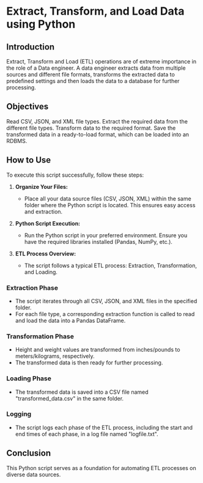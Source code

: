 # Extract, Transform, and Load Data using Python

## Introduction
Extract, Transform and Load (ETL) operations are of extreme importance in the role of a Data engineer. 
A data engineer extracts data from multiple sources and different file formats, transforms the extracted data to predefined settings and then loads the data to a database for further processing. 

## Objectives
Read CSV, JSON, and XML file types.
Extract the required data from the different file types.
Transform data to the required format.
Save the transformed data in a ready-to-load format, which can be loaded into an RDBMS.


## How to Use
To execute this script successfully, follow these steps:

1. **Organize Your Files:**
   - Place all your data source files (CSV, JSON, XML) within the same folder where the Python script is located. This ensures easy access and extraction.

2. **Python Script Execution:**
   - Run the Python script in your preferred environment. Ensure you have the required libraries installed (Pandas, NumPy, etc.).

3. **ETL Process Overview:**
   - The script follows a typical ETL process: Extraction, Transformation, and Loading.

### Extraction Phase
   - The script iterates through all CSV, JSON, and XML files in the specified folder.
   - For each file type, a corresponding extraction function is called to read and load the data into a Pandas DataFrame.

### Transformation Phase
   - Height and weight values are transformed from inches/pounds to meters/kilograms, respectively.
   - The transformed data is then ready for further processing.

### Loading Phase
   - The transformed data is saved into a CSV file named "transformed_data.csv" in the same folder.

### Logging
   - The script logs each phase of the ETL process, including the start and end times of each phase, in a log file named "logfile.txt".

## Conclusion
This Python script serves as a foundation for automating ETL processes on diverse data sources. 

